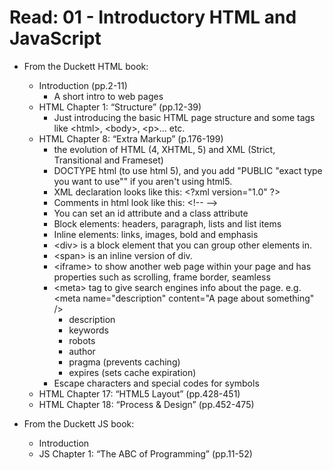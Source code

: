 # Read: 01 - Introductory HTML and JavaScript
* From the Duckett HTML book:
  - Introduction (pp.2-11)
    - A short intro to web pages
  - HTML Chapter 1: “Structure” (pp.12-39)
    - Just introducing the basic HTML page structure and some tags like \<html>, \<body>, \<p>... etc. 
  - HTML Chapter 8: “Extra Markup” (p.176-199)
    - the evolution of HTML (4, XHTML, 5) and XML (Strict, Transitional and  Frameset)
    - DOCTYPE html (to use html 5), and you add "PUBLIC "exact type you want to use"" if you aren't using html5.
    - XML declaration looks like this: \<?xml version="1.0" ?>
    - Comments in html look like this: \<!-- -->
    - You can set an id attribute and a class attribute 
    - Block elements: headers, paragraph, lists and list items 
    - Inline elements: links, images, bold and emphasis
    - \<div> is a block element that you can group other elements in. 
    - \<span> is an inline version of div. 
    - \<iframe> to show another web page within your page and has properties such as scrolling, frame border, seamless
    - \<meta> tag to give search engines info about the page. e.g. \<meta name="description" content="A page about something" />
      - description
      - keywords
      - robots
      - author
      - pragma (prevents caching)
      - expires (sets cache expiration)
    - Escape characters and special codes for symbols
  - HTML Chapter 17: “HTML5 Layout” (pp.428-451)
  - HTML Chapter 18: “Process & Design” (pp.452-475)

* From the Duckett JS book:
  - Introduction
  - JS Chapter 1: “The ABC of Programming” (pp.11-52)
